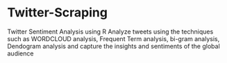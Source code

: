 # Twitter-Scraping
Twitter Sentiment Analysis using R
Analyze tweets using the techniques such as WORDCLOUD analysis, Frequent Term analysis, bi-gram analysis, Dendogram analysis and capture
the insights and sentiments of the global audience
